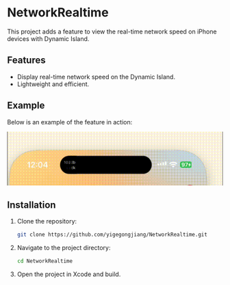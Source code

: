 # NetworkRealtime

This project adds a feature to view the real-time network speed on iPhone devices with Dynamic Island.

## Features

- Display real-time network speed on the Dynamic Island.
- Lightweight and efficient.

## Example

Below is an example of the feature in action:

![Example](example.gif)

## Installation

1. Clone the repository:
    ```sh
    git clone https://github.com/yigegongjiang/NetworkRealtime.git
    ```
2. Navigate to the project directory:
    ```sh
    cd NetworkRealtime
    ```
3. Open the project in Xcode and build.
